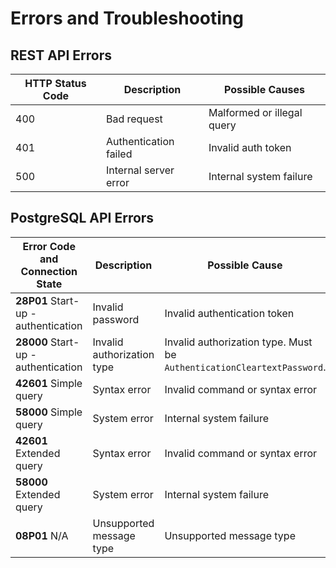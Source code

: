 # Errors and Troubleshooting

## REST API Errors

| HTTP Status Code | Description | Possible Causes |
| ---------------- | ----------- | --------------- |
| 400 | Bad request | Malformed or illegal query |
| 401 | Authentication failed | Invalid auth token |
| 500 | Internal server error | Internal system failure |

## PostgreSQL API Errors

| Error Code and Connection State | Description | Possible Cause |
| ------------------------------- | ----------- | -------------- |
| **28P01** Start-up - authentication | Invalid password | Invalid authentication token |
| **28000** Start-up - authentication | Invalid authorization type | Invalid authorization type. Must be `AuthenticationCleartextPassword`. |
| **42601** Simple query | Syntax error | Invalid command or syntax error |
| **58000** Simple query | System error | Internal system failure |
| **42601** Extended query | Syntax error | Invalid command or syntax error |
| **58000** Extended query | System error | Internal system failure |
| **08P01** N/A | Unsupported message type | Unsupported message type |